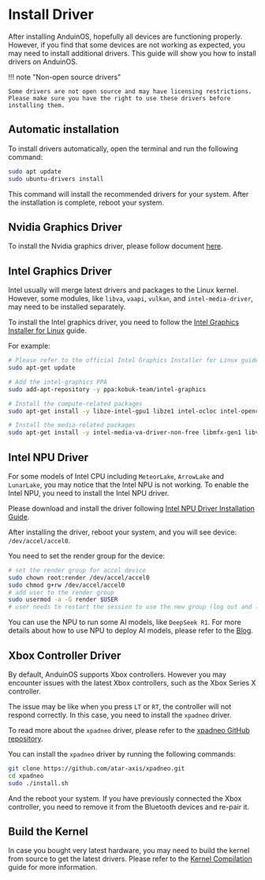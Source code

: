 # Install Driver

After installing AnduinOS, hopefully all devices are functioning properly. However, if you find that some devices are not working as expected, you may need to install additional drivers. This guide will show you how to install drivers on AnduinOS.

!!! note "Non-open source drivers"

    Some drivers are not open source and may have licensing restrictions. Please make sure you have the right to use these drivers before installing them.

## Automatic installation

To install drivers automatically, open the terminal and run the following command:

```bash title="Install drivers automatically"
sudo apt update
sudo ubuntu-drivers install
```

This command will install the recommended drivers for your system. After the installation is complete, reboot your system.

## Nvidia Graphics Driver

To install the Nvidia graphics driver, please follow document [here](./Install-Nvidia-Drivers.md).

## Intel Graphics Driver

Intel usually will merge latest drivers and packages to the Linux kernel. However, some modules, like `libva`, `vaapi`, `vulkan`, and `intel-media-driver`, may need to be installed separately.

To install the Intel graphics driver, you need to follow the [Intel Graphics Installer for Linux](https://dgpu-docs.intel.com/driver/client/overview.html) guide.

For example:

```bash title="install the intel-graphics PPA and the necessary compute and media packages"
# Please refer to the official Intel Graphics Installer for Linux guide for the latest instructions
sudo apt-get update

# Add the intel-graphics PPA
sudo add-apt-repository -y ppa:kobuk-team/intel-graphics

# Install the compute-related packages
sudo apt-get install -y libze-intel-gpu1 libze1 intel-ocloc intel-opencl-icd clinfo intel-gsc

# Install the media-related packages
sudo apt-get install -y intel-media-va-driver-non-free libmfx-gen1 libvpl2 libvpl-tools libva-glx2 va-driver-all vainfo
```

## Intel NPU Driver

For some models of Intel CPU including `MeteorLake`, `ArrowLake` and `LunarLake`, you may notice that the Intel NPU is not working. To enable the Intel NPU, you need to install the Intel NPU driver.

Please download and install the driver following [Intel NPU Driver Installation Guide](https://github.com/intel/linux-npu-driver/releases/latest).

After installing the driver, reboot your system, and you will see device: `/dev/accel/accel0`.

You need to set the render group for the device:

```bash title="Set the render group for the device"
# set the render group for accel device
sudo chown root:render /dev/accel/accel0
sudo chmod g+rw /dev/accel/accel0
# add user to the render group
sudo usermod -a -G render $USER
# user needs to restart the session to use the new group (log out and log in)
```

You can use the NPU to run some AI models, like `DeepSeek R1`. For more details about how to use NPU to deploy AI models, please refer to the [Blog](https://anduin.aiursoft.com/post/2025/2/3/deepseek-r1-32b-with-npu).

## Xbox Controller Driver

By default, AnduinOS supports Xbox controllers. However you may encounter issues with the latest Xbox controllers, such as the Xbox Series X controller.

The issue may be like when you press `LT` or `RT`, the controller will not respond correctly. In this case, you need to install the `xpadneo` driver.

To read more about the `xpadneo` driver, please refer to the [xpadneo GitHub repository](https://github.com/atar-axis/xpadneo).

You can install the `xpadneo` driver by running the following commands:

```bash title="Install xpadneo driver"
git clone https://github.com/atar-axis/xpadneo.git
cd xpadneo
sudo ./install.sh
```

And the reboot your system. If you have previously connected the Xbox controller, you need to remove it from the Bluetooth devices and re-pair it.

## Build the Kernel

In case you bought very latest hardware, you may need to build the kernel from source to get the latest drivers. Please refer to the [Kernel Compilation](../Skills/Developing/Build-Your-Own-Kernel.md) guide for more information.
